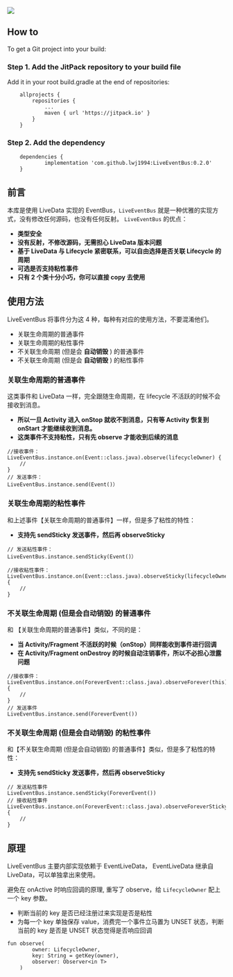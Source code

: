 
[![](https://jitpack.io/v/lwj1994/LiveEventBus.svg)](https://jitpack.io/#lwj1994/LiveEventBus)

## How to

To get a Git project into your build:
### Step 1. Add the JitPack repository to your build file

Add it in your root build.gradle at the end of repositories:
```
	allprojects {
		repositories {
			...
			maven { url 'https://jitpack.io' }
		}
	}
```

### Step 2. Add the dependency
```
	dependencies {
	        implementation 'com.github.lwj1994:LiveEventBus:0.2.0'
	}
```


## 前言
本库是使用 LiveData 实现的 EventBus，`LiveEventBus` 就是一种优雅的实现方式，没有修改任何源码，也没有任何反射。
`LiveEventBus` 的优点：
* __类型安全__
* __没有反射，不修改源码，无需担心 LiveData 版本问题__
* __基于 LiveData 与 Lifecycle 紧密联系，可以自由选择是否关联 Lifecycle 的周期__
* __可选是否支持粘性事件__
* __只有 2 个类十分小巧，你可以直接 copy 去使用__
## 使用方法


LiveEventBus 将事件分为这 4 种，每种有对应的使用方法，不要混淆他们。
* 关联生命周期的普通事件
* 关联生命周期的粘性事件
* 不关联生命周期 (但是会 __自动销毁__ ) 的普通事件
* 不关联生命周期 (但是会 __自动销毁__ ) 的粘性事件
### 关联生命周期的普通事件
这类事件和 LiveData 一样，完全跟随生命周期，在 lifecycle 不活跃的时候不会接收到消息。

* __所以一旦 Activity 进入 onStop 就收不到消息，只有等 Activity 恢复到 onStart 才能继续收到消息。__
* __这类事件不支持粘性，只有先 observe 才能收到后续的消息__
```
//接收事件：
LiveEventBus.instance.on(Event::class.java).observe(lifecycleOwner) {
    //
}
// 发送事件：
LiveEventBus.instance.send(Event()）
```
### 关联生命周期的粘性事件
和上述事件【关联生命周期的普通事件】一样，但是多了粘性的特性：

* __支持先 sendSticky 发送事件，然后再  observeSticky__
```
// 发送粘性事件：
LiveEventBus.instance.sendSticky(Event()）

//接收粘性事件：
LiveEventBus.instance.on(Event::class.java).observeSticky(lifecycleOwner) {
    //
}
```
### 不关联生命周期 (但是会自动销毁) 的普通事件
和 【关联生命周期的普通事件】类似，不同的是：
* __当 Activity/Fragment 不活跃的时候（onStop）同样能收到事件进行回调__
* __在 Activity/Fragment onDestroy 的时候自动注销事件，所以不必担心泄露问题__

```
//接收事件：
LiveEventBus.instance.on(ForeverEvent::class.java).observeForever(this) {
    //
}
// 发送事件
LiveEventBus.instance.send(ForeverEvent())
```

### 不关联生命周期 (但是会自动销毁) 的粘性事件
和【不关联生命周期 (但是会自动销毁) 的普通事件】类似，但是多了粘性的特性：
* __支持先 sendSticky 发送事件，然后再  observeSticky__
```
// 发送粘性事件
LiveEventBus.instance.sendSticky(ForeverEvent())
// 接收粘性事件
LiveEventBus.instance.on(ForeverEvent::class.java).observeForeverSticky(this) {
    //
}
```

## 原理
LiveEventBus 主要内部实现依赖于 EventLiveData， EventLiveData 继承自 LiveData，可以单独拿出来使用。

避免在 onActive 时响应回调的原理, 重写了 observe，给 `LifecycleOwner` 配上一个 key 参数。
* 判断当前的 key 是否已经注册过来实现是否是粘性
* 为每一个 key 单独保存 value，消费完一个事件立马置为 UNSET 状态，判断当前的 key 是否是 UNSET 状态觉得是否响应回调
```
fun observe(
        owner: LifecycleOwner,
        key: String = getKey(owner),
        observer: Observer<in T>
    )
```

